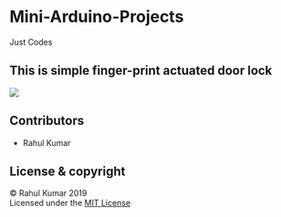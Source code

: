 # Mini-Arduino-Projects
 Just Codes

## This is simple finger-print actuated door lock  
![](Assets/test.gif)



## Contributors  
 - Rahul Kumar
 ## License & copyright
 © Rahul Kumar 2019    
 Licensed under the [MIT License](LICENSE)
